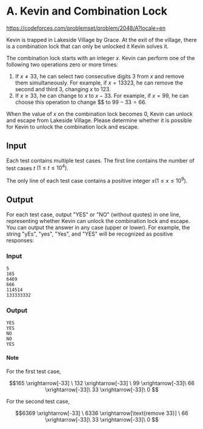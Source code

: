 # A. Kevin and Combination Lock

https://codeforces.com/problemset/problem/2048/A?locale=en


Kevin is trapped in Lakeside Village by Grace. At the exit of the village, there is a combination lock that can only be unlocked it Kevin solves it. 

The combination lock starts with an integer $x$. Kevin can perform one of the following two operations zero or more times: 

1. If $x\neq 33$, he can select two consecutive digits $3$ from $x$ and remove them simultaneously. For example, if $x = 13 323$, he can remove the second and third $3$, changing $x$ to $123$. 
2. If $x \geq 33$, he can change to $x$ to $x-33$. For example, if $x = 99$, he can choose this operation to change $$ to $99-33 = 66$.

When the value of $x$ on the combination lock becomes 0, Kevin can unlock and escape from Lakeside Village. Please determine whether it is possible for Kevin to unlock the combination lock and escape. 

## Input 

Each test contains multiple test cases. The first line contains the number of test cases $t$ $(1 \leq t \leq 10^4)$. 

The only line of each test case contains a positive integer $x(1 \leq x \leq 10^9)$. 

## Output

For each test case, output "YES" or "NO" (without quotes) in one line, representing whether Kevin can unlock the combination lock and escape. You can output the answer in any case (upper or lower). For example, the string "yEs", "yes", "Yes", and "YES" will be recognized as positive responses:


### Input 

``` text
5
165
6469
666
114514
133333332
```

### Output 

``` text
YES
YES
NO
NO
YES
```


#### Note

For the first test case,


$$165 \xrightarrow[-33] \ 132 \xrightarrow[-33] \ 99 \xrightarrow[-33]\ 66  \xrightarrow[-33]\ 33  \xrightarrow[-33]\ 0 $$


For the second test case,

$$6369 \xrightarrow[-33] \ 6336 \xrightarrow[\text{remove 33}] \ 66 \xrightarrow[-33]\ 33  \xrightarrow[-33]\ 0 $$ 

